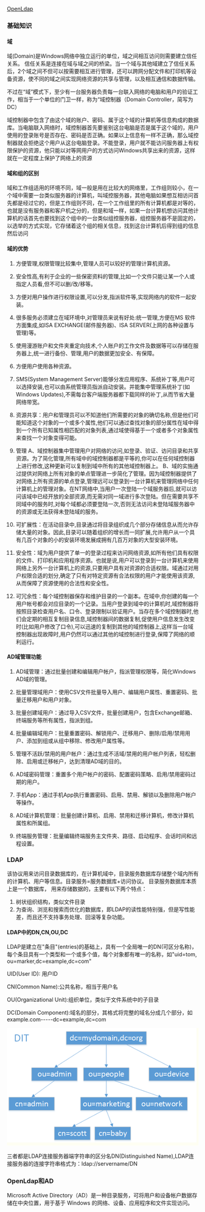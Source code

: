 [OpenLdap](https://segmentfault.com/a/1190000014683418)


### 基础知识
#### 域
域(Domain)是Windows网络中独立运行的单位，域之间相互访问则需要建立信任关系。
信任关系是连接在域与域之间的桥梁。当一个域与其他域建立了信任关系后，2个域之间不但可以按需要相互进行管理，还可以跨网分配文件和打印机等设备资源，使不同的域之间实现网络资源的共享与管理，以及相互通信和数据传输。

不过在“域”模式下，至少有一台服务器负责每一台联入网络的电脑和用户的验证工作，相当于一个单位的门卫一样，称为“域控制器（Domain Controller，简写为DC）

域控制器中包含了由这个域的账户、密码、属于这个域的计算机等信息构成的数据库。当电脑联入网络时，域控制器首先要鉴别这台电脑是否是属于这个域的，用户使用的登录账号是否存在、密码是否正确。如果以上信息有一样不正确，那么域控制器就会拒绝这个用户从这台电脑登录。不能登录，用户就不能访问服务器上有权限保护的资源，他只能以对等网用户的方式访问Windows共享出来的资源，这样就在一定程度上保护了网络上的资源

#### 域和组的区别
域和工作组适用的环境不同，域一般是用在比较大的网络里，工作组则较小，在一个域中需要一台类似服务器的计算机，叫域控服务器，其他电脑如果想互相访问首先都是经过它的，但是工作组则不同，在一个工作组里的所有计算机都是对等的，也就是没有服务器和客户机之分的，但是和域一样，如果一台计算机想访问其他计算机的话首先也要找到这个组中的一台类似组控服务器，组控服务器不是固定的，以选举的方式实现，它存储着这个组的相关信息，找到这台计算机后得到组的信息然后访问

#### 域的优势
1. 方便管理,权限管理比较集中,管理人员可以较好的管理计算机资源。

2. 安全性高,有利于企业的一些保密资料的管理,比如一个文件只能让某一个人或指定人员看,但不可以删/改/移等。

3. 方便对用户操作进行权限设置,可以分发,指派软件等,实现网络内的软件一起安装。

4. 很多服务必须建立在域环境中,对管理员来说有好处:统一管理,方便在MS 软件方面集成,如ISA EXCHANGE(邮件服务器)、ISA SERVER(上网的各种设置与管理)等。

5. 使用漫游账户和文件夹重定向技术,个人账户的工作文件及数据等可以存储在服务器上,统一进行备份、管理,用户的数据更加安全、有保障。

6. 方便用户使用各种资源。

7. SMS(System Management Server)能够分发应用程序、系统补丁等,用户可以选择安装,也可以由系统管理员指派自动安装。并能集中管理系统补丁(如Windows Updates),不需每台客户端服务器都下载同样的补丁,从而节省大量网络带宽。

8. 资源共享：用户和管理员可以不知道他们所需要的对象的确切名称,但是他们可能知道这个对象的一个或多个属性,他们可以通过查找对象的部分属性在域中得到一个所有已知属性相匹配的对象列表,通过域使得基于一个或者多个对象属性来查找一个对象变得可能。

9. 管理
A、域控制器集中管理用户对网络的访问,如登录、验证、访问目录和共享资源。为了简化管理,所有域中的域控制器都是平等的,你可以在任何域控制器上进行修改,这种更新可以复制到域中所有的其他域控制器上。
B、域的实施通过提供对网络上所有对象的单点管理进一步简化了管理。因为域控制器提供了对网络上所有资源的单点登录,管理远可以登录到一台计算机来管理网络中任何计算机上的管理对象。在NT网络中,当用户一次登陆一个域服务器后,就可以访问该域中已经开放的全部资源,而无需对同一域进行多次登陆。但在需要共享不同域中的服务时,对每个域都必须要登陆一次,否则无法访问未登陆域服务器中的资源或无法获得未登陆域的服务。

10. 可扩展性：在活动目录中,目录通过将目录组织成几个部分存储信息从而允许存储大量的对象。因此,目录可以随着组织的增长而一同扩展,允许用户从一个具有几百个对象的小的安装环境发展成拥有几百万对象的大型安装环境。

11. 安全性：域为用户提供了单一的登录过程来访问网络资源,如所有他们具有权限的文件、打印机和应用程序资源。也就是说,用户可以登录到一台计算机来使用网络上另外一台计算机上的资源,只要用户具有对资源的合适权限。域通过对用户权限合适的划分,确定了只有对特定资源有合法权限的用户才能使用该资源,从而保障了资源使用的合法性和安全性。

12. 可冗余性：每个域控制器保存和维护目录的一个副本。在域中,你创建的每一个用户帐号都会对应目录的一个记录。当用户登录到域中的计算机时,域控制器将按照目录检查用户名、口令、登录限制以验证用户。当存在多个域控制器时,他们会定期的相互复制目录信息,域控制器间的数据复制,促使用户信息发生改变时(比如用户修改了口令),可以迅速的复制到其他的域控制器上,这样当一台域控制器出现故障时,用户仍然可以通过其他的域控制进行登录,保障了网络的顺利运行。


#### AD域管理功能
1. AD域管理：通过批量创建和编辑用户帐户，指派管理权限等，简化Windows AD域的管理。

2. 批量管理域用户：使用CSV文件批量导入用户、编辑用户属性、重置密码、批量迁移用户和用户对象。

3. 批量创建域用户：通过导入CSV文件，批量创建用户，包含Exchange邮箱、终端服务等所有属性，指派到组。

4. 批量编辑域用户：批量重置密码、解锁用户、迁移用户、删除/启用/禁用用户、添加到组或从组中移除、修改用户属性等。

5. 管理不活跃/禁用的用户帐户：通过生成不活域/禁用的用户帐户列表，轻松删除、启用或迁移帐户，达到清理AD域的目的。

6. AD域密码管理：重置多个用户帐户的密码、配置密码策略、启用/禁用密码过期的用户。

7. 手机App：通过手机App执行重置密码、启用、禁用、解锁以及删除用户帐户等操作。

8. AD域计算机管理：批量创建计算机、启用、禁用和迁移计算机，修改计算机属性和所属组。

9. 终端服务管理：批量编辑终端服务主文件夹、路径、启动程序、会话时间和远程设置。

### LDAP
该协议用来访问目录数据库的，在计算机域中，目录服务数据库存储整个域内所有的计算机、用户等信息。目录服务=服务数据库+访问协议。
目录服务数据库本质上是一个数据库， 用来存储数据的，主要有以下两个特点：
1. 树状组织结构，类似文件目录
2. 为查询、浏览和搜索而优化的数据库，即LDAP的读性能特别强，但是写性能差，而且还不支持事务处理、回滚等复杂功能。

#### LDAP中的DN,CN,OU,DC
LDAP是建立在"条目"(entries)的基础上，具有一个全局唯一的DN(可区分名称)，每个条目具有一个类型和一个或多个值，每个对象都有唯一的名称，如"uid=tom, ou=marker,dc=example,dc=com"

UID(User ID): 用户ID

CN(Common Name):公共名称，相当于用户名

OU(Organizational Unit):组织单位，类似于文件系统中的子目录

DC(Domain Component):域名的部分，其格式将完整的域名分成几个部分，如example.com-----dc=example,dc=com

![LDAP树形结构](ldap树形结构.png)

三者都是LDAP连接服务器端字符串的区分名DN(Distinguished Name),LDAP连接服务器的连接字符串格式为：ldap://servername/DN



### OpenLdap和AD
Microsoft Active Directory（AD）是一种目录服务，可将用户和设备帐户数据存储在中央位置，用于基于 Windows 的网络、设备、应用程序和文件实现访问。



